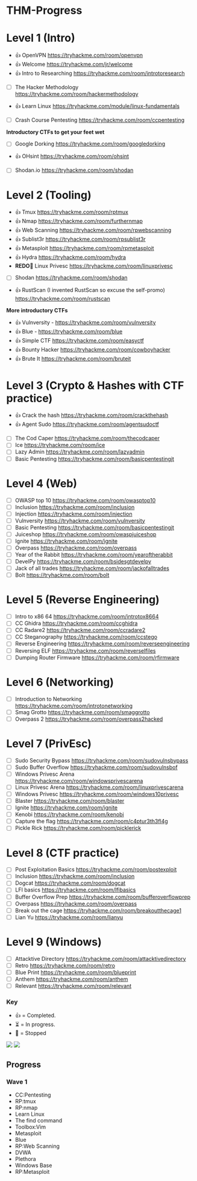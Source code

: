 # THM-Progress

# Level 1 (Intro) 
- 👍 OpenVPN https://tryhackme.com/room/openvpn 
- 👍 Welcome https://tryhackme.com/jr/welcome 
- 👍 Intro to Researching https://tryhackme.com/room/introtoresearch 
- [ ] The Hacker Methodology https://tryhackme.com/room/hackermethodology 
- 👍 Learn Linux https://tryhackme.com/module/linux-fundamentals 
- [ ] Crash Course Pentesting https://tryhackme.com/room/ccpentesting 

**Introductory CTFs to get your feet wet** 
- [ ] Google Dorking https://tryhackme.com/room/googledorking 
- 👍 OHsint https://tryhackme.com/room/ohsint 
- [ ] Shodan.io https://tryhackme.com/room/shodan 

# Level 2 (Tooling)
- 👍 Tmux https://tryhackme.com/room/rptmux 
- 👍 Nmap https://tryhackme.com/room/furthernmap 
- 👍 Web Scanning https://tryhackme.com/room/rpwebscanning 
- 👍 Sublist3r https://tryhackme.com/room/rpsublist3r 
- 👍 Metasploit https://tryhackme.com/room/rpmetasploit 
- 👍 Hydra https://tryhackme.com/room/hydra 
- **REDO🚨** Linux Privesc https://tryhackme.com/room/linuxprivesc 
- [ ] Shodan https://tryhackme.com/room/shodan 
- 👍 RustScan (I invented RustScan so excuse the self-promo) https://tryhackme.com/room/rustscan 

**More introductory CTFs** 
- 👍 Vulnversity - https://tryhackme.com/room/vulnversity 
- 👍 Blue - https://tryhackme.com/room/blue 
- 👍 Simple CTF https://tryhackme.com/room/easyctf 
- 👍 Bounty Hacker https://tryhackme.com/room/cowboyhacker 
- 👍 Brute It https://tryhackme.com/room/bruteit 

# Level 3 (Crypto & Hashes with CTF practice) 
- 👍 Crack the hash https://tryhackme.com/room/crackthehash 
- 👍 Agent Sudo https://tryhackme.com/room/agentsudoctf 
- [ ] The Cod Caper https://tryhackme.com/room/thecodcaper 
- [ ] Ice https://tryhackme.com/room/ice 
- [ ] Lazy Admin https://tryhackme.com/room/lazyadmin 
- [ ] Basic Pentesting https://tryhackme.com/room/basicpentestingjt 

# Level 4 (Web) 
- [ ] OWASP top 10 https://tryhackme.com/room/owasptop10 
- [ ] Inclusion https://tryhackme.com/room/inclusion 
- [ ] Injection https://tryhackme.com/room/injection 
- [ ] Vulnversity https://tryhackme.com/room/vulnversity 
- [ ] Basic Pentesting https://tryhackme.com/room/basicpentestingjt 
- [ ] Juiceshop https://tryhackme.com/room/owaspjuiceshop 
- [ ] Ignite https://tryhackme.com/room/ignite 
- [ ] Overpass https://tryhackme.com/room/overpass 
- [ ] Year of the Rabbit https://tryhackme.com/room/yearoftherabbit 
- [ ] DevelPy https://tryhackme.com/room/bsidesgtdevelpy 
- [ ] Jack of all trades https://tryhackme.com/room/jackofalltrades 
- [ ] Bolt https://tryhackme.com/room/bolt 

# Level 5 (Reverse Engineering)
- [ ] Intro to x86 64 https://tryhackme.com/room/introtox8664 
- [ ] CC Ghidra https://tryhackme.com/room/ccghidra 
- [ ] CC Radare2 https://tryhackme.com/room/ccradare2 
- [ ] CC Steganography https://tryhackme.com/room/ccstego 
- [ ] Reverse Engineering https://tryhackme.com/room/reverseengineering 
- [ ] Reversing ELF https://tryhackme.com/room/reverselfiles 
- [ ] Dumping Router Firmware https://tryhackme.com/room/rfirmware

# Level 6 (Networking) 
- [ ] Introduction to Networking https://tryhackme.com/room/introtonetworking 
- [ ] Smag Grotto https://tryhackme.com/room/smaggrotto 
- [ ] Overpass 2 https://tryhackme.com/room/overpass2hacked 

# Level 7 (PrivEsc) 
- [ ] Sudo Security Bypass https://tryhackme.com/room/sudovulnsbypass 
- [ ] Sudo Buffer Overflow https://tryhackme.com/room/sudovulnsbof 
- [ ] Windows Privesc Arena https://tryhackme.com/room/windowsprivescarena 
- [ ] Linux Privesc Arena https://tryhackme.com/room/linuxprivescarena 
- [ ] Windows Privesc https://tryhackme.com/room/windows10privesc 
- [ ] Blaster https://tryhackme.com/room/blaster 
- [ ] Ignite https://tryhackme.com/room/ignite 
- [ ] Kenobi https://tryhackme.com/room/kenobi 
- [ ] Capture the flag https://tryhackme.com/room/c4ptur3th3fl4g 
- [ ] Pickle Rick https://tryhackme.com/room/picklerick 

# Level 8 (CTF practice) 
- [ ] Post Exploitation Basics https://tryhackme.com/room/postexploit 
- [ ] Inclusion https://tryhackme.com/room/inclusion 
- [ ] Dogcat https://tryhackme.com/room/dogcat 
- [ ] LFI basics https://tryhackme.com/room/lfibasics 
- [ ] Buffer Overflow Prep https://tryhackme.com/room/bufferoverflowprep 
- [ ] Overpass https://tryhackme.com/room/overpass 
- [ ] Break out the cage https://tryhackme.com/room/breakoutthecage1 
- [ ] Lian Yu https://tryhackme.com/room/lianyu 

# Level 9 (Windows) 
- [ ] Attacktive Directory https://tryhackme.com/room/attacktivedirectory 
- [ ] Retro https://tryhackme.com/room/retro 
- [ ] Blue Print https://tryhackme.com/room/blueprint 
- [ ] Anthem https://tryhackme.com/room/anthem 
- [ ] Relevant https://tryhackme.com/room/relevant

### Key
- 👍 = Completed.
- ⏳ = In progress.
- 🔴 = Stopped


<img src="https://blog.tryhackme.com/content/images/2020/03/subscriber-wave-1-3.png"></img>
<img src="https://blog.tryhackme.com/content/images/2020/03/image-1.png"></img>


## Progress

### Wave 1
- CC:Pentesting
- RP:tmux
- RP:nmap
- Learn Linux
- The find command
- Toolbox:Vim
- Metasploit
- Blue
- RP:Web Scanning
- DVWA
- Plethora
- Windows Base
- RP:Metasploit

